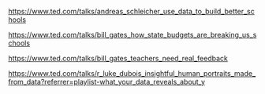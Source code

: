 https://www.ted.com/talks/andreas_schleicher_use_data_to_build_better_schools

https://www.ted.com/talks/bill_gates_how_state_budgets_are_breaking_us_schools

https://www.ted.com/talks/bill_gates_teachers_need_real_feedback

https://www.ted.com/talks/r_luke_dubois_insightful_human_portraits_made_from_data?referrer=playlist-what_your_data_reveals_about_y


